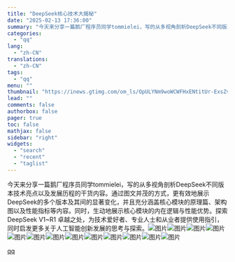```yaml
---
title: "DeepSeek核心技术大揭秘"
date: "2025-02-13 17:36:00"
summary: "今天来分享一篇鹅厂程序员同学tommielei，写的从多视角剖析DeepSeek不同版本技术亮点以及..."
categories:
  - "qq"
lang:
  - "zh-CN"
translations:
  - "zh-CN"
tags:
  - "qq"
menu: ""
thumbnail: "https://inews.gtimg.com/om_ls/OpULYNm9woWCWFHxENtitUr-ExsZvS4SmQoXOo0PVcDBAAA_640360/0"
lead: ""
comments: false
authorbox: false
pager: true
toc: false
mathjax: false
sidebar: "right"
widgets:
  - "search"
  - "recent"
  - "taglist"
---
```


今天来分享一篇鹅厂程序员同学tommielei，写的从多视角剖析DeepSeek不同版本技术亮点以及发展历程的干货内容。通过图文并茂的方式，更有效地展示DeepSeek的多个版本及其间的显著变化，并且充分涵盖核心模块的原理篇、架构图以及性能指标等内容。同时，生动地展示核心模块的内在逻辑与性能优势。探索DeepSeek V1~R1 卓越之处，为技术爱好者、专业人士和从业者提供使用指引，同时启发更多关于人工智能创新发展的思考与探索。![图片](https://inews.gtimg.com/om_bt/OgU_02PKxjO1hUvUB1h6RgaTJB-7FQp97dycvuAJjL5v0AA/1000)![图片](https://inews.gtimg.com/om_bt/O8BcdJgJzw_e5CAv3E9156Md1B8jDBwMQPHu9sSeJZoXEAA/1000)![图片](https://inews.gtimg.com/om_bt/O6ofUEIICGQ3rUvb9ctsro7e96sP34oGAKWIKm2Rk3U2MAA/1000)![图片](https://inews.gtimg.com/om_bt/OBEcpOkPAieDS3sP-EDChtmuFlvlMnFezBk6hgk282mQsAA/1000)![图片](https://inews.gtimg.com/om_bt/Oj5QJCq68bShVX7mpBYgB7_ub_ImBBY0zCR324HApoKv8AA/1000)![图片](https://inews.gtimg.com/om_bt/OE3kIJj5fmgy0Yo9AAmeNvaJ3_bKL3myBnItBXsUsaVLMAA/1000)![图片](https://inews.gtimg.com/om_bt/OcZswZFYu9qKY35E6nLqW_cMZUmUKH9QHEpgTH2J1CilUAA/1000)![图片](https://inews.gtimg.com/om_bt/Op8BcXMDqupQnOwpCVhsGdpE0IzDAWMiZfbjtQ3ejaBekAA/1000)![图片](https://inews.gtimg.com/om_bt/OueqRnr1IkXzniknsIyjAhALBkXxZXhAAAmY2z2RG7r70AA/1000)![图片](https://inews.gtimg.com/om_bt/O7p3f9124EoSGtp8ZkJ9d0mFCWkGNtTM9rscDWLwDrbVUAA/1000)![图片](https://inews.gtimg.com/om_bt/OLBCRy4xFRmQ2cYJa3UXZW2KC5rcCp5DShTNO3vOnl_NsAA/1000)![图片](https://inews.gtimg.com/om_bt/OlLiYmzpt2OntClsQlOkIQqvWFxL2D-Mpm_vKDS9OnA7gAA/1000)![图片](https://inews.gtimg.com/om_bt/Owx0F1u7zrJMesfEEtTIm3ov9dn2fmE2FKxCYd6r2lkakAA/1000)

[qq](https://new.qq.com/rain/a/20250213A06Q6C00)
